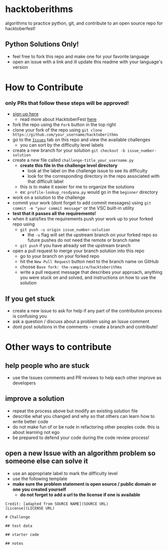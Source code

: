 # hacktoberithms
algorithms to practice python, git, and contribute to an open source repo for hacktoberfest!

## Python Solutions Only!
- feel free to fork this repo and make one for your favorite language
- open an issue with a link and ill update this readme with your language's version

# How to Contribute
### only PRs that follow these steps will be approved!
- [sign up here](https://hacktoberfest.digitalocean.com/sign_up/register)
  - read more about HacktoberFest [here](https://hacktoberfest.digitalocean.com/details)
- fork the repo using the `Fork` button in the top right
- clone your fork of the repo using `git clone https://github.com/your_username/hacktoberithms`
- go to the [`Issues`](https://github.com/the-vampiire/hacktoberithms/issues) tab on this repo and view the available challenges
  - you can sort by the difficulty level labels
- create a new branch for your solution `git checkout -b issue_number-solution`
- create a new file called `challenge-title_your_username.py`
  - **create this file in the challenge level directory**
    - look at the label on the challenge issue to see its difficulty
    - look for the corresponding directory in the repo associated with that difficult label
  - this is to make it easier for me to organize the solutions
  - ex: `profile-lookup_rosdyana.py` would go in the `beginner` directory
- work on a solution to the challenge
- commit your work (dont forget to add commit messages) using `git commit -m "your commit message"` or the VSC built-in utility
- **test that it passes all the requirements!**
- when it satisfies the requirements push your work up to your forked repo using
  - `git push -u origin issue_number-solution`
    - the `-u` flag will set the upstream branch on your forked repo so future pushes do not need the remote or branch name
  - `git push` if you have already set the upstream branch
- open a pull request to merge your branch solution into this repo
  - go to your branch on your forked repo
  - hit the `New Pull Request` button next to the branch name on GitHub
  - choose `Base fork: the-vampiire/hacktoberithms`
  - write a pull request message that describes your approach, anything you were stuck on and solved, and instructions on how to use the solution

## If you get stuck
- create a new issue to ask for help if any part of the contribution process is confusing you
- ask a question / discuss about a problem using an Issue comment
- dont post solutions in the comments - create a branch and contribute!

# Other ways to contribute

## help people who are stuck
- use the Issues comments and PR reviews to help each other improve as developers

## improve a solution
- repeat the process above but modify an existing solution file
- describe what you changed and why so that others can learn how to write better code
- do not make fun of or be rude in refactoring other peoples code. this is about learning not ego
- be prepared to defend your code during the code review process!

## open a new Issue with an algorithm problem so someone else can solve it
- use an appropriate label to mark the difficulty level
- use the following template
- **make sure the problem statement is open source / public domain or one you created yourself**
  - **do not forget to add a url to the license if one is available**
```
Credit: [adapted from SOURCE NAME](SOURCE URL)
[License](LICENSE URL)

# Challenge

## test data

## starter code

## notes
```